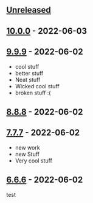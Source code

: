 ## [Unreleased]

## [10.0.0] - 2022-06-03

## [9.9.9] - 2022-06-02

-   cool stuff
-   better stuff
-   Neat stuff
-   Wicked cool stuff
-   broken stuff :(

## [8.8.8] - 2022-06-02

## [7.7.7] - 2022-06-02

-   new work
-   new Stuff
-   Very cool stuff

## [6.6.6] - 2022-06-02

 test

[Unreleased]: https://github.com/andrewdibiasio6/release-test/compare/10.0.0...HEAD

[10.0.0]: https://github.com/andrewdibiasio6/release-test/compare/9.9.9...10.0.0

[9.9.9]: https://github.com/andrewdibiasio6/release-test/compare/8.8.8...9.9.9

[8.8.8]: https://github.com/andrewdibiasio6/release-test/compare/7.7.7...8.8.8

[7.7.7]: https://github.com/andrewdibiasio6/release-test/compare/6.6.6...7.7.7

[6.6.6]: https://github.com/andrewdibiasio6/release-test/compare/a12f120b84bf8078ca93c4abc3fa62deedb7b113...6.6.6
